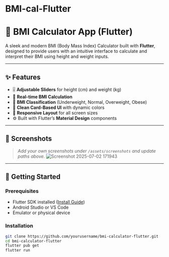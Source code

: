 # BMI-cal-Flutter
# 🧮 BMI Calculator App (Flutter)

A sleek and modern BMI (Body Mass Index) Calculator built with **Flutter**, designed to provide users with an intuitive interface to calculate and interpret their BMI using height and weight inputs.

---

## ✨ Features

- 🎚️ **Adjustable Sliders** for height (cm) and weight (kg)
- 🧠 **Real-time BMI Calculation**
- 🧾 **BMI Classification** (Underweight, Normal, Overweight, Obese)
- 🎨 **Clean Card-Based UI** with dynamic colors
- 📱 **Responsive Layout** for all screen sizes
- ⚙️ Built with Flutter’s **Material Design** components

---

## 📸 Screenshots


> *Add your own screenshots under `/assets/screenshots` and update paths above.*
![Screenshot 2025-07-02 171943](https://github.com/user-attachments/assets/9173eb41-ffbf-4793-a252-4f2f22fdf5cf)

---

## 🚀 Getting Started

### Prerequisites

- Flutter SDK installed ([Install Guide](https://docs.flutter.dev/get-started/install))
- Android Studio or VS Code
- Emulator or physical device

### Installation

```bash
git clone https://github.com/yourusername/bmi-calculator-flutter.git
cd bmi-calculator-flutter
flutter pub get
flutter run
